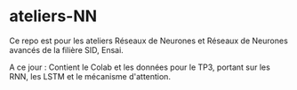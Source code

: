 # ateliers-NN

Ce repo est pour les ateliers Réseaux de Neurones et Réseaux de Neurones avancés de la filière SID, Ensai.

A ce jour : Contient le Colab et les données pour le TP3, portant sur les RNN, les LSTM et le mécanisme d'attention.
